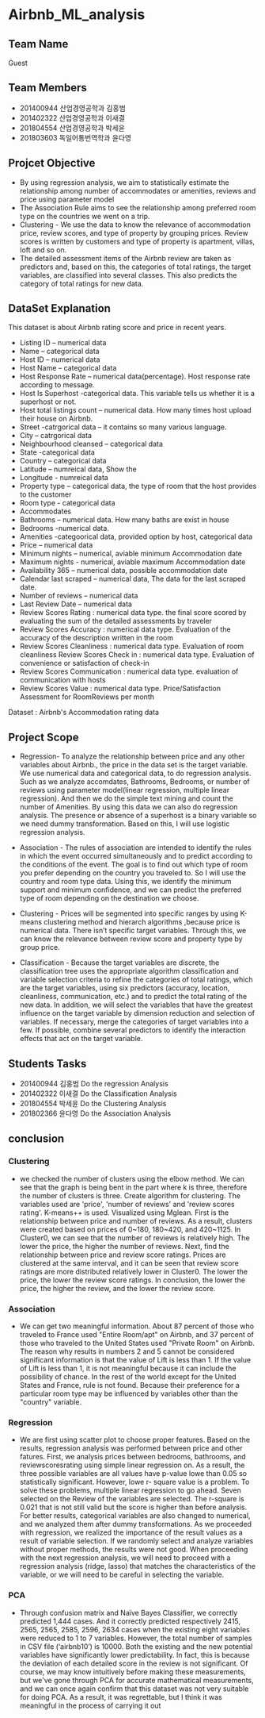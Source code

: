 # Airbnb_ML_analysis

## Team Name

Guest

## Team Members

- 201400944 산업경영공학과 김홍범
- 201402322 산업경영공학과 이새결 
- 201804554 산업경영공학과 박세윤 
- 201803603 독일어통번역학과 윤다영

## Projcet Objective

- By using regression analysis, we aim to statistically estimate the relationship among number of accommodates or amenities, reviews and price using parameter model
- The Association Rule aims to see the relationship among preferred room type on the countries we went on a trip.
- Clustering - We use the data to know the relevance of accommodation price, review scores, and type of property by grouping prices. Review scores is written by customers and type of property is apartment, villas, loft and so on.
- The detailed assessment items of the Airbnb review are taken as predictors and, based on this, the categories of total ratings, the target variables, are classified into several classes. This also predicts the category of total ratings for new data.

## DataSet Explanation

This dataset is about Airbnb rating score and price in recent years.

- Listing ID – numerical data
- Name – categorical data
- Host ID – numerical data
- Host Name – categorical data
- Host Response Rate – numerical data(percentage). Host response rate according to message.
- Host Is Superhost -categorical data. This variable tells us whether it is a superhost or not.
- Host total listings count – numerical data. How many times host upload their house on Airbnb.
- Street -catrgorical data – it contains so many various language.
- City – catrgorical data
- Neighbourhood cleansed – categorical data
- State -categorical data
- Country – categorical data
- Latitude – numreical data, Show the 
- Longitude - numreical data
- Property type – categorical data, the type of room that the host provides to the customer
- Room type - categorical data
- Accommodates 
- Bathrooms – numerical data. How many baths are exist in house
- Bedrooms -numerical data.
- Amenities -categoorical data, provided option by host, categorical data
- Price – numerical data
- Minimum nights – numerical, aviable minimum Accommodation date
- Maximum nights - numerical, aviable maximum Accommodation date
- Availability 365 – numerical data, possible accommodation date
- Calendar last scraped – numerical data, The data for the last scraped date.
- Number of reviews – numerical data
- Last Review Date – numerical data
- Review Scores Rating : numerical data type. the final score scored by evaluating the sum of the detailed assessments by traveler
- Review Scores Accuracy : numerical data type. Evaluation of the accuracy of the description written in the room
- Review Scores Cleanliness : numerical data type. Evaluation of room cleanliness
Review Scores Check in : numerical data type. Evaluation of convenience or satisfaction of check-in
- Review Scores Communication : numerical data type. evaluation of communication with hosts
- Review Scores Value : numerical data type. Price/Satisfaction Assessment for RoomReviews per month


Dataset : Airbnb's Accommodation rating data


## Project Scope

- Regression- To analyze the relationship between price and any other variables about Airbnb., the price in the data set is the target variable. We use numerical data and categorical data, to do regression analysis. Such as we analyze accomdates, Bathrooms, Bedrooms, or number of reviews using parameter model(linear regression, multiple linear regression). And then we do the simple text mining and count the number of Amenities. By using this data we can also do regression analysis. The presence or absence of a superhost is a binary variable so we need dummy transformation. Based on this, I will use logistic regression analysis.

- Association - The rules of association are intended to identify the rules in which the event occurred simultaneously and to predict according to the conditions of the event. The goal is to find out which type of room you prefer depending on the country you traveled to. So I will use the country and room type data. Using this, we identify the minimum support and minimum confidence, and we can predict the preferred type of room depending on the destination we choose.

- Clustering - Prices will be segmented into specific ranges by using K-means clustering method and hierarch algorithms ,because price is numerical data. There isn’t specific target variables. Through this, we can know the relevance between review score and property type by group price.

- Classification - Because the target variables are discrete, the classification tree uses the appropriate algorithm classification and variable selection criteria to refine the categories of total ratings, which are the target variables, using six predictors (accuracy, location, cleanliness, communication, etc.) and to predict the total rating of the new data. In addition, we will select the variables that have the greatest influence on the target variable by dimension reduction and selection of variables. If necessary, merge the categories of target variables into a few. If possible, combine several predictors to identify the interaction effects that act on the target variable.

## Students	Tasks

- 201400944 김홍범	Do the regression Analysis
- 201402322 이새결	Do the Classification Analysis
- 201804554 박세윤	Do the Clustering Analysis
- 201802366 윤다영	Do the Association Analysis

## conclusion

### Clustering
- we checked the number of clusters using the elbow method. We can see that the graph is being bent in the part where k is three, therefore the number of clusters is three. 
Create algorithm for clustering. The variables used are 'price', 'number of reviews' and 'review scores rating'. K-means++ is used. 
Visualized using Mglean. First is the relationship between price and number of reviews. As a result, clusters were created based on prices of 0~180, 180~420, and 420~1125. In Cluster0, we can see that the number of reviews is relatively high. The lower the price, the higher the number of reviews.
Next, find the relationship between price and review score ratings. Prices are clustered at the same interval, and it can be seen that review score ratings are more distributed relatively lower in Cluster0. The lower the price, the lower the review score ratings.
In conclusion, the lower the price, the higher the review, and the lower the review score.

### Association
- We can get two meaningful information. 
About 87 percent of those who traveled to France used "Entire Room/apt" on Airbnb, and 37 percent of those who traveled to the United States used "Private Room" on Airbnb. 
The reason why results in numbers 2 and 5 cannot be considered significant information is that the value of Lift is less than 1. If the value of Lift is less than 1, it is not meaningful because it can include the possibility of chance.
In the rest of the world except for the United States and France, rule is not found.
Because their preference for a particular room type may be influenced by variables other than the "country" variable.

### Regression
- We are first using scatter plot to choose proper features. Based on the results, regression analysis was performed between price and other fatures.
First, we analysis prices between bedrooms, bathrooms, and reviewscoresrating using simple linear regression on. As a result, the three possible variables are all values have p-value lowe than 0.05  so statistically significant. However, lowe r- square value is a problem.
To solve these problems, multiple linear regression to go ahead. Seven selected on the Review of the variables are selected.
The r-square is 0.021 that is not still valid but the score is higher than before analysis.
For better results, categorical variables are also changed to numerical, and we analyzed them after dummy transformations. 
As we proceeded with regression, we realized the importance of the result values as a result of variable selection. If we randomly select and analyze variables without proper methods, the results were not good.
When proceeding with the next regression analysis, we will need to proceed with a regression analysis (ridge, lasso) that matches the characteristics of the variable, or we will need to be careful in selecting the variable.
### PCA
- Through confusion matrix and Naïve Bayes Classifier, we correctly predicted 1,444 cases. And it correctly predicted respectively 2415, 2565, 2565, 2585, 2596, 2634 cases when the existing eight variables were reduced to 1 to 7 variables. However, the total number of samples in CSV file (‘airbnb10’) is 10000. Both the existing and the new potential variables have significantly lower predictability. In fact, this is because the deviation of each detailed score in the review is not significant. Of course, we may know intuitively before making these measurements, but we've gone through PCA for accurate mathematical measurements, and we can once again confirm that this dataset was not very suitable for doing PCA. As a result, it was regrettable, but I think it was meaningful in the process of carrying it out
